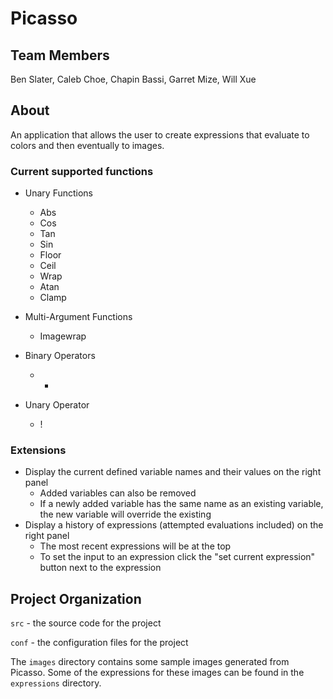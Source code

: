 # Picasso

## Team Members

Ben Slater, Caleb Choe, Chapin Bassi, Garret Mize, Will Xue

## About

An application that allows the user to create expressions that
evaluate to colors and then eventually to images.


### Current supported functions

* Unary Functions
    * Abs
    * Cos
    * Tan
    * Sin
    * Floor
    * Ceil
    * Wrap
    * Atan
    * Clamp
 
* Multi-Argument Functions
    * Imagewrap
    
* Binary Operators
    * +
    
* Unary Operator
    * !
    
### Extensions

* Display the current defined variable names and their values on the right panel
    * Added variables can also be removed
    * If a newly added variable has the same name as an existing variable, the new variable will override the existing
* Display a history of expressions (attempted evaluations included) on the right panel
    * The most recent expressions will be at the top
    * To set the input to an expression click the "set current expression" button next to the expression

## Project Organization

`src` - the source code for the project

`conf` - the configuration files for the project

The `images` directory contains some sample images generated from Picasso.  Some of the expressions for these images can be found in the `expressions` directory.
